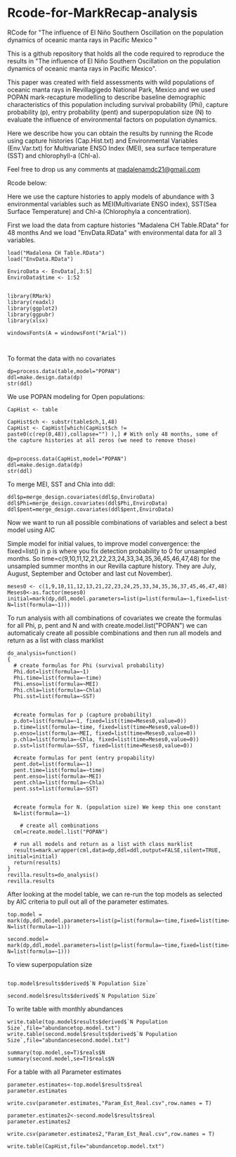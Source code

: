 # Rcode-for-MarkRecap-analysis
RCode for "The influence of El Niño Southern Oscillation on the population dynamics of oceanic manta rays in Pacific Mexico "

This is a github repository that holds all the code required to reproduce the results in "The influence of El Niño Southern Oscillation on the population dynamics of oceanic manta rays in Pacific Mexico".

This paper was created with field assessments with wild populations of oceanic manta rays in Revillagigedo National Park, Mexico and we used POPAN mark-recapture modelling to describe baseline demographic characteristics of this population including survival probability (Phi), capture probability (p), entry probability (pent) and superpopulation size (N) to evaluate the influence of environmental factors on population dynamics.

Here we describe how you can obtain the results by running the Rcode using capture histories (Cap.Hist.txt) and Environmental Variables (Env.Var.txt) for Multivariate ENSO Index (MEI), sea surface temperature (SST) and chlorophyll-a (Chl-a).

Feel free to drop us any comments at madalenamdc21@gmail.com

Rcode below:

Here we use the capture histories to apply models of abundance with 3 environmental variables such as MEI(Multivariate ENSO index), SST(Sea Surface Temperature) and Chl-a (Chlorophyla a concentration). 


First we load the data from capture histories "Madalena CH Table.RData" for 48 months 
And we load "EnvData.RData" with environmental data for all 3 variables.

```{r}
load("Madalena CH Table.RData")
load("EnvData.RData")

EnviroData <- EnvData[,3:5]
EnviroData$time <- 1:52


library(RMark)
library(readxl)
library(ggplot2)
library(ggpubr)
library(xlsx) 

windowsFonts(A = windowsFont("Arial"))



```

To format the data with no covariates
```{r}
dp=process.data(table,model="POPAN")
ddl=make.design.data(dp)
str(ddl)
```


We use POPAN modeling for Open populations:

```{r}
CapHist <- table

CapHist$ch <- substr(table$ch,1,48)
CapHist <- CapHist[which(CapHist$ch != paste0(c(rep(0,48)),collapse="") ),] # With only 48 months, some of the capture histories at all zeros (we need to remove those)


dp=process.data(CapHist,model="POPAN")
ddl=make.design.data(dp)
str(ddl)

```

To merge MEI, SST and Chla into ddl:


```{r}
ddl$p=merge_design.covariates(ddl$p,EnviroData)
ddl$Phi=merge_design.covariates(ddl$Phi,EnviroData)
ddl$pent=merge_design.covariates(ddl$pent,EnviroData)

```

Now we want to run all possible combinations of variables and select a best model using AIC

Simple model for initial values, to improve model convergence:
the fixed=list() in p is where you fix detection probability to 0 for unsampled months. So time=c(9,10,11,12,21,22,23,24,33,34,35,36,45,46,47,48) for the unsampled summer months in our Revilla capture history. They are July, August, September and October and last cut November). 

```{r}
meses0 <- c(1,9,10,11,12,13,21,22,23,24,25,33,34,35,36,37,45,46,47,48)
Meses0<-as.factor(meses0)
initial=mark(dp,ddl,model.parameters=list(p=list(formula=~1,fixed=list(time=Meses0,value=0)),Phi=list(formula=~1),pent=list(formula=~1), N=list(formula=~1)))
```

To run analysis with all combinations of covariates we create the formulas for all Phi, p, pent and N and with create.model.list("POPAN") we can automaticaly create all possible combinations and then run all models and return as a list with class marklist

```{r}
do_analysis=function()
{
  # create formulas for Phi (survival probability) 
  Phi.dot=list(formula=~1)
  Phi.time=list(formula=~time)
  Phi.enso=list(formula=~MEI)
  Phi.chla=list(formula=~Chla)
  Phi.sst=list(formula=~SST)
  
  
  #create formulas for p (capture probability)
  p.dot=list(formula=~1, fixed=list(time=Meses0,value=0))
  p.time=list(formula=~time, fixed=list(time=Meses0,value=0))
  p.enso=list(formula=~MEI, fixed=list(time=Meses0,value=0))
  p.chla=list(formula=~Chla, fixed=list(time=Meses0,value=0))
  p.sst=list(formula=~SST, fixed=list(time=Meses0,value=0))
 
  #create formulas for pent (entry propability)
  pent.dot=list(formula=~1)
  pent.time=list(formula=~time)
  pent.enso=list(formula=~MEI)
  pent.chla=list(formula=~Chla)
  pent.sst=list(formula=~SST)
  
  
  #create formula for N. (population size) We keep this one constant
  N=list(formula=~1)
  
    # create all combinations
  cml=create.model.list("POPAN")
  
  # run all models and return as a list with class marklist
  results=mark.wrapper(cml,data=dp,ddl=ddl,output=FALSE,silent=TRUE, initial=initial)
  return(results)
}
revilla.results=do_analysis()
revilla.results
```

After looking at the model table, we can re-run the top models as selected by AIC criteria to pull out all of the parameter estimates. 

```{r}
top.model = mark(dp,ddl,model.parameters=list(p=list(formula=~time,fixed=list(time=c(1,9,10,11,12,13,21,22,23,24,25,33,34,35,36,37,45,46,47,48),value=0)),Phi=list(formula=~MEI),pent=list(formula=~1), N=list(formula=~1)))

second.model= mark(dp,ddl,model.parameters=list(p=list(formula=~time,fixed=list(time=c(1,9,10,11,12,13,21,22,23,24,25,33,34,35,36,37,45,46,47,48),value=0)),Phi=list(formula=~MEI),pent=list(formula=~Chla), N=list(formula=~1)))

```

To view superpopulation size

```{r}

top.model$results$derived$`N Population Size`

second.model$results$derived$`N Population Size`
```

To write table with monthly abundances

```{r}
write.table(top.model$results$derived$`N Population Size`,file="abundancetop.model.txt")
write.table(second.model$results$derived$`N Population Size`,file="abundancesecond.model.txt")
```
 
 
```{r}
summary(top.model,se=T)$reals$N
summary(second.model,se=T)$reals$N
```
 
For a table with all Parameter estimates

```{r}
parameter.estimates<-top.model$results$real
parameter.estimates

write.csv(parameter.estimates,"Param_Est_Real.csv",row.names = T)

parameter.estimates2<-second.model$results$real
parameter.estimates2

write.csv(parameter.estimates2,"Param_Est_Real.csv",row.names = T)

write.table(CapHist,file="abundancetop.model.txt")

```
